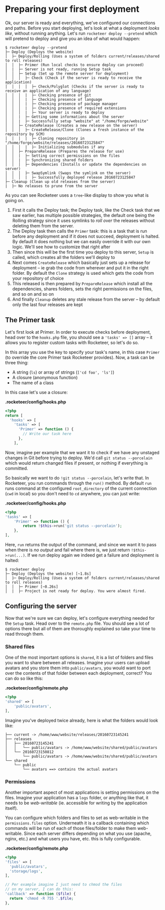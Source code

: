 # Preparing your first deployment

Ok, our server is ready and everything, we've configured our connections and paths. Before you start deploying, let's look at what a deployment _looks like_, without running anything. Let's run `rocketeer deploy --pretend` which will pretend to deploy and give you an idea of what would happen:

```shell
$ rocketeer deploy --pretend
├─ Deploy (Deploys the website)
│  ├─ Deploy/Rolling (Uses a system of folders current/releases/shared to roll releases)
│  │  ├─ Primer (Run local checks to ensure deploy can proceed)
│  |  ├─ Server is not ready, running Setup task
│  │  ├─ Setup (Set up the remote server for deployment)
│  │  │  ├─ Check (Check if the server is ready to receive the application)
│  │  │  │  ├─ Check/Polyglot (Checks if the server is ready to receive an application of any language)
│  │  │  |  ├─ Checking presence of git
│  │  │  |  ├─ Checking presence of language
│  │  │  |  ├─ Checking presence of package manager
│  │  │  |  ├─ Checking presence of required extensions
│  │  │  |  ├─ Your server is ready to deploy
│  │  |  ├─ Getting some informations about the server
│  │  |  ├─ Successfully setup "website" at "/home/forge/website"
│  │  ├─ CreateRelease (Creates a new release on the server)
│  │  │  ├─ CreateRelease/Clone (Clones a fresh instance of the repository by SCM)
│  │  │  |  ├─ Cloning repository in "/home/forge/website/releases/20160723125847"
│  │  │  |  ├─ Initializing submodules if any
│  │  ├─ PrepareRelease (Prepares the release for use)
│  │  |  ├─ Setting correct permissions on the files
│  │  |  ├─ Synchronizing shared folders
│  │  │  ├─ Dependencies (Installs or update the dependencies on server)
│  │  │  ├─ SwapSymlink (Swaps the symlink on the server)
│  │  │  |  ├─ Successfully deployed release 20160723125847
├─ Cleanup (Clean up old releases from the server)
|  ├─ No releases to prune from the server
```

As you can see Rocketeer uses a `tree`-like display to show you what is going on.

1. First it calls the Deploy task; the Deploy task, like the Check task that we saw earlier, has multiple possible strategies, the default one being the Rolling strategy since it uses symlinks to _roll over_ the releases without deleting them from the server.
2. The Deploy task then calls the `Primer` task: this is a task that is run before any deployment and if it does not succeed, deployment is halted. By default it does nothing but we can easily override it with our own logic. We'll see how to customize that right after
3. Then since this will be the first time you deploy to this server, `Setup` is called, which creates all the folders we'll deploy to
4. Next comes `CreateRelease` which basically just sets up a release for deployment – ie grab the code from wherever and put it in the right folder. By default the `Clone` strategy is used which gets the code from your repository of choice
5. This released is then prepared by `PrepareRelease` which install all the dependencies, shares folders, sets the right permissions on the files, and so on and so on
6. And finally `Cleanup` deletes any stale release from the server – by default only the last four releases are kept

## The Primer task

Let's first look at Primer. In order to execute checks before deployment, head over to the `hooks.php` file, you should see a `'tasks' => []` array – it allows you to register custom tasks with Rocketeer, so let's do so.

In this array you use the key to specify your task's name, in this case `Primer` (to override the core Primer task Rocketeer provides). Now, a task can be three thing:

- A string (`ls`) or array of strings (`['cd foo', 'ls']`)
- A closure (anonymous function)
- The name of a class

In this case let's use a closure:

**.rocketeer/config/hooks.php**

```php
<?php
return [
  'hooks' => [
    'tasks' => [
      'Primer' => function () {
        // Write our task here
      },
    ],
```

Now, imagine per example that we want it to check if we have any unstaged changes in Git before trying to deploy. We'd call `git status --porcelain` which would return changed files if present, or nothing if everything is committed.

So basically we want to do `!git status --porcelain`, let's write that. In Rocketeer, you run commands through the `run()` method. By default `run` runs command at the configured `root_directory` of the current connection (`cwd` in local) so you don't need to `cd` anywhere, you can just write:

**.rocketeer/config/hooks.php**

```php
<?php
'tasks' => [
    'Primer' => function () {
        return !$this->run('git status --porcelain');
    },
],
```

Here, `run` returns the output of the command, and since we want it to pass when there is _no output_ and fail where there is, we just return `!$this->run(...)`. If we run deploy again we indeed get a failure and deployment is halted:

```shell
$ rocketeer deploy
├─ Deploy (Deploys the website) [~1.8s]
│  ├─ Deploy/Rolling (Uses a system of folders current/releases/shared to roll releases)
│  │  ├─ Primer [~0.26s]
│  |  ├─ Project is not ready for deploy. You were almost fired.
```

## Configuring the server

Now that we're sure we can deploy, let's configure everything needed for the `Setup` task. Head over to the `remote.php` file. You should see a lot of options there but all of them are thoroughly explained so take your time to read through them.

### Shared files

One of the most important options is `shared`, it is a list of folders and files you want to share between all releases. Imagine your users can upload avatars and you store them into `public/avatars`, you would want to port over the contents of that folder between each deployment, correct? You can do so like this:

**.rocketeer/config/remote.php**

```php
<?php
'shared' => [
    'public/avatars',
],
```

Imagine you've deployed twice already, here is what the folders would look like:

```
├── current -> /home/www/website/releases/20160723145241
├── releases
│   ├── 20160723145241
│   │   └── public/avatars -> /home/www/website/shared/public/avatars
│   └── 20160723150812
│       └── public/avatars -> /home/www/website/shared/public/avatars
└── shared
    └── public
        └── avatars ==> contains the actual avatars
```

### Permissions

Another important aspect of most applications is setting permissions on the files. Imagine your application has a `logs` folder, or anything like that, it needs to be _web-writable_ (ie. accessible for writing by the application itself).

You can configure which folders and files to set as web-writable in the `permissions.files` option. Underneath it is a callback containing which commands will be run of each of those files/folder to make them web-writable. Since each server differs depending on what you use (apache, nginx, etc.) and what users you have, etc. this is fully configurable.

**.rocketeer/config/remote.php**

```php
<?php
'files' => [
  'public/avatars',
  'storage/logs',
],

// Per example imagine I just need to chmod the files
// on my server, I can do this:
'callback' => function ($file) {
  return 'chmod -R 755 '.$file;
},
```
